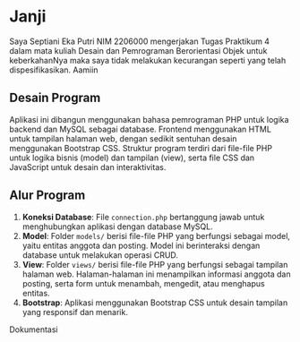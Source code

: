 # Janji
Saya Septiani Eka Putri NIM 2206000 mengerjakan Tugas Praktikum 4 dalam mata kuliah Desain dan Pemrograman Berorientasi Objek untuk keberkahanNya maka saya tidak melakukan kecurangan seperti yang telah dispesifikasikan. Aamiin

## Desain Program
Aplikasi ini dibangun menggunakan bahasa pemrograman PHP untuk logika backend dan MySQL sebagai database. Frontend menggunakan HTML untuk tampilan halaman web, dengan sedikit sentuhan desain menggunakan Bootstrap CSS. Struktur program terdiri dari file-file PHP untuk logika bisnis (model) dan tampilan (view), serta file CSS dan JavaScript untuk desain dan interaktivitas.

## Alur Program
1. **Koneksi Database**: File `connection.php` bertanggung jawab untuk menghubungkan aplikasi dengan database MySQL.
2. **Model**: Folder `models/` berisi file-file PHP yang berfungsi sebagai model, yaitu entitas anggota dan posting. Model ini berinteraksi dengan database untuk melakukan operasi CRUD.
3. **View**: Folder `views/` berisi file-file PHP yang berfungsi sebagai tampilan halaman web. Halaman-halaman ini menampilkan informasi anggota dan posting, serta form untuk menambah, mengedit, atau menghapus entitas.
4. **Bootstrap**: Aplikasi menggunakan Bootstrap CSS untuk desain tampilan yang responsif dan menarik.

Dokumentasi 